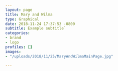 ```yaml
---
layout: page
title: Mary and Wilma
type: Graphical
date: 2018-11-24 17:37:53 -0800
subtitle: Example subtitle`
categories:
- brand
- logo
profiles: []
images:
- "/uploads/2018/11/25/MaryAndWilmaMainPage.jpg"

---
```

